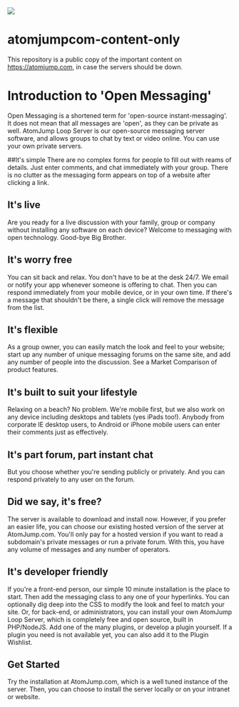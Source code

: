 <img src="https://atomjump.com/images/logo80.png">

# atomjumpcom-content-only
This repository is a public copy of the important content on https://atomjump.com, 
in case the servers should be down.




# Introduction to 'Open Messaging'


Open Messaging is a shortened term for 'open-source instant-messaging'. It does not mean that all messages are 'open', as they can be private as well. AtomJump Loop Server is our open-source messaging server software, and allows groups to chat by text or video online. You can use your own private servers.

##It's simple
There are no complex forms for people to fill out with reams of details. Just enter comments, and chat immediately with your group. There is no clutter as the messaging form appears on top of a website after clicking a link.

## It's live
Are you ready for a live discussion with your family, group or company without installing any software on each device? Welcome to messaging with open technology. Good-bye Big Brother.

## It's worry free
You can sit back and relax. You don't have to be at the desk 24/7. We email or notify your app whenever someone is offering to chat. Then you can respond immediately from your mobile device, or in your own time. If there's a message that shouldn't be there, a single click will remove the message from the list.

## It's flexible
As a group owner, you can easily match the look and feel to your website; start up any number of unique messaging forums on the same site, and add any number of people into the discussion. See a Market Comparison of product features.

## It's built to suit your lifestyle
Relaxing on a beach? No problem. We're mobile first, but we also work on any device including desktops and tablets (yes iPads too!). Anybody from corporate IE desktop users, to Android or iPhone mobile users can enter their comments just as effectively.
## It's part forum, part instant chat
But you choose whether you're sending publicly or privately. And you can respond privately to any user on the forum. 

## Did we say, it's free?
The server is available to download and install now. However, if you prefer an easier life, you can choose our existing hosted version of the server at AtomJump.com. You'll only pay for a hosted version if you want to read a subdomain's private messages or run a private forum. With this, you have any volume of messages and any number of operators.

## It's developer friendly
If you're a front-end person, our simple 10 minute installation is the place to start. Then add the messaging class to any one of your hyperlinks. You can optionally dig deep into the CSS to modify the look and feel to match your site. Or, for back-end, or administrators, you can install your own AtomJump Loop Server, which is completely free and open source, built in PHP/NodeJS. Add one of the many plugins, or develop a plugin yourself. If a plugin you need is not available yet, you can also add it to the Plugin Wishlist.

## Get Started
Try the installation at AtomJump.com, which is a well tuned instance of the server. Then, you can choose to install the server locally or on your intranet or website.